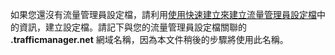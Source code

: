 ﻿如果您還沒有流量管理員設定檔，請利用[使用快速建立來建立流量管理員設定檔](/zh-tw/library/windowsazure/dn339012.aspx)中的資訊，建立設定檔。請記下與您的流量管理員設定檔關聯的 **.trafficmanager.net** 網域名稱，因為本文件稍後的步驟將使用此名稱。
